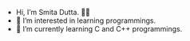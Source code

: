 -  Hi, I’m Smita Dutta. 👋🙂
- 👀 I’m interested in learning programmings.
- 🌱 I’m currently learning C and C++ programmings.

